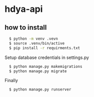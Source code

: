 # hdya-api

## how to install


```bash
  $ python -m venv .vevn
  $ source .venv/bin/active
  $ pip install -r requirments.txt
```

  Setup database credentials in settings.py

```bash
  $ python manage.py makemigrations
  $ python manage.py migrate
```
  Finally
```bash
  $ python manage.py runserver
```


